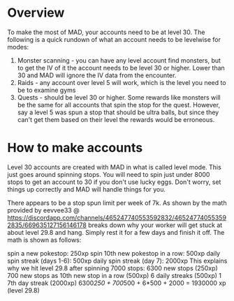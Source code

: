# Overview

To make the most of MAD, your accounts need to be at level 30.  The following is a quick rundown of what an account needs to be levelwise for modes:

1. Monster scanning - you can have any level account find monsters, but to get the IV of it the account needs to be level 30 or higher.  Lower than 30 and MAD will ignore the IV data from the encounter.
2. Raids - any account over level 5 will work, which is the level you need to be to examine gyms
3. Quests - should be level 30 or higher.  Some rewards like monsters will be the same for all accounts that spin the stop for the quest.  However, say a level 5 was spun a stop that should be ultra balls, but since they can't get them based on their level the rewards would be erroneous.

# How to make accounts

Level 30 accounts are created with MAD in what is called level mode.  This just goes around spinning stops.  You will need to spin just under 8000 stops to get an account to 30 if you don't use lucky eggs.  Don't worry, set things up correctly and MAD will handle things for you.

There appears to be a stop spun limit per week of 7k.  As shown by the math provided by eevvee33 @ https://discordapp.com/channels/465247740553592832/465247740553592835/669635127156146178 breaks down why your worker will get stuck at about level 29.8 and hang.  Simply rest it for a few days and finish it off.  The math is shown as follows:

spin a new pokestop: 250xp
spin 10th new pokestop in a row: 500xp
daily spin streak (days 1-6): 500xp
daily spin streak (day 7): 2000xp
This explains why we hit level 29.8 after spinning 7000 stops:
6300 new stops (250xp)
 700 new stops as 10th new stop in a row (500xp)
   6 daily streaks (500xp)
   1 7th day streak (2000xp)
6300*250 + 700*500 + 6*500 + 2000 = 1930000 xp (level 29.8)
